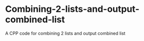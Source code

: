 # Combining-2-lists-and-output-combined-list
A CPP code for combining 2 lists and output  combined list
